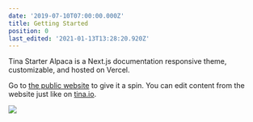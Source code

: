 ```yaml
---
date: '2019-07-10T07:00:00.000Z'
title: Getting Started
position: 0
last_edited: '2021-01-13T13:28:20.920Z'
---
```

Tina Starter Alpaca is a Next.js documentation responsive theme, customizable, and hosted on Vercel.

Go to [the public website](https://tina-starter-alpaca.now.sh/ "https://tina-starter-alpaca.now.sh/") to give it a spin. You can edit content from the website just like on [tina.io](https://tina.io).

![](/images/notebook.jpg)